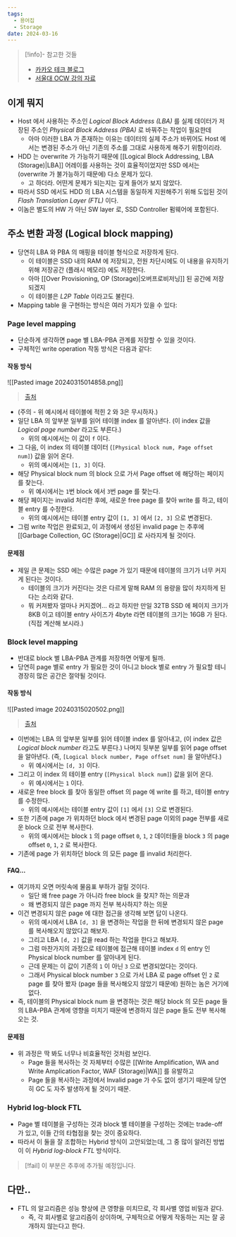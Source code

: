 ```yaml
---
tags:
  - 용어집
  - Storage
date: 2024-03-16
---
```

> [!info]- 참고한 것들
> - [카카오 테크 블로그](https://tech.kakao.com/2016/07/15/coding-for-ssd-part-3/)
> - [서울대 OCW 강의 자료](https://ocw.snu.ac.kr/sites/default/files/NOTE/Week7_1.pdf)

## 이게 뭐지

- Host 에서 사용하는 주소인 *Logical Block Address (LBA)* 를 실제 데이터가 저장된 주소인 *Physical Block Address (PBA)* 로 바꿔주는 작업이 필요한데
	- 아마 이러한 LBA 가 존재하는 이유는 데이터의 실제 주소가 바뀌어도 Host 에서는 변경된 주소가 아닌 기존의 주소를 그대로 사용하게 해주기 위함이리라.
- HDD 는 overwrite 가 가능하기 때문에 [[Logical Block Addressing, LBA (Storage)|LBA]] 어레이를 사용하는 것이 효율적이었지만 SSD 에서는 (overwrite 가 불가능하기 때문에) 다소 문제가 있다.
	- 고 하더라. 어떤게 문제가 되는지는 깊게 들어가 보지 않았다.
- 따라서 SSD 에서도 HDD 의 LBA 시스템을 동일하게 지원해주기 위해 도입된 것이 *Flash Translation Layer (FTL)* 이다.
- 이놈은 별도의 HW 가 아닌 SW layer 로, SSD Controller 펌웨어에 포함된다.

## 주소 변환 과정 (Logical block mapping)

- 당연히 LBA 와 PBA 의 매핑을 테이블 형식으로 저장하게 된다.
	- 이 테이블은 SSD 내의 RAM 에 저장되고, 전원 차단시에도 이 내용을 유지하기 위해 저장공간 (플래시 메모리) 에도 저장한다.
	- 아마 [[Over Provisioning, OP (Storage)|오버프로비저닝]] 된 공간에 저장되겠지
	- 이 테이블은 *L2P Table* 이라고도 불린다.
- Mapping table 을 구현하는 방식은 여러 가지가 있을 수 있다:

### Page level mapping

- 단순하게 생각하면 page 별 LBA-PBA 관계를 저장할 수 있을 것이다.
- 구체적인 write operation 작동 방식은 다음과 같다:

#### 작동 방식

![[Pasted image 20240315014858.png]]
> [출처](https://ocw.snu.ac.kr/sites/default/files/NOTE/Week7_1.pdf)

- (주의 - 위 예시에서 테이블에 적힌 2 와 3은 무시하자.)
- 일단 LBA 의 앞부분 일부를 읽어 테이블 index 를 알아낸다. (이 index 값을 *Logical page number* 라고도 부른다.)
	- 위의 예시에서는 이 값이 `f` 이다.
- 그 다음, 이 index 의 테이블 데이터 (`[Physical block num, Page offset num]`) 값을 읽어 온다.
	- 위의 예시에서는 `[1, 3]` 이다.
- 해당 Physical block num 의 block 으로 가서 Page offset 에 해당하는 페이지를 찾는다.
	- 위 예시에서는 `1`번 block 에서 `3`번 page 를 찾는다.
- 해당 페이지는 invalid 처리한 후에, 새로운 free page 를 찾아 write 를 하고, 테이블 entry 를 수정한다.
	- 위의 예시에서는 테이블 entry 값이 `[1, 3]` 에서 `[2, 3]` 으로 변경된다.
- 그럼 write 작업은 완료되고, 이 과정에서 생성된 invalid page 는 추후에 [[Garbage Collection, GC (Storage)|GC]] 로 사라지게 될 것이다.

#### 문제점

- 제일 큰 문제는 SSD 에는 수많은 page 가 있기 때문에 테이블의 크기가 너무 커지게 된다는 것이다.
	- 테이블의 크기가 커진다는 것은 다르게 말해 RAM 의 용량을 많이 차지하게 된다는 소리와 같다.
	- 뭐 커져봤자 얼마나 커지겠어... 라고 하지만 만일 32TB SSD 에 페이지 크기가 8KB 이고 테이블 entry 사이즈가 4byte 라면 테이블의 크기는 16GB 가 된다. (직접 계산해 보시라.)

### Block level mapping

- 반대로 block 별 LBA-PBA 관계를 저장하면 어떻게 될까.
- 당연히 page 별로 entry 가 필요한 것이 아니고 block 별로 entry 가 필요할 테니 경장히 많은 공간은 절약될 것이다.

#### 작동 방식

![[Pasted image 20240315020502.png]]
> [출처](https://ocw.snu.ac.kr/sites/default/files/NOTE/Week7_1.pdf)

- 이번에는 LBA 의 앞부분 일부를 읽어 테이블 index 를 알아내고, (이 index 값은 *Logical block number* 라고도 부른다.) 나머지 뒷부분 일부를 읽어 page offset 을 알아낸다. (즉, `[Logical block number, Page offset num]` 을 알아낸다.)
	- 위 예시에서는 `[d, 3]` 이다.
- 그리고 이 index 의 테이블 entry (`[Physical block num]`) 값을 읽어 온다.
	- 위 예시에서는 `1` 이다.
- 새로운 free block 를 찾아 동일한 offset 의 page 에 write 를 하고, 테이블 entry 를 수정한다.
	- 위의 예시에서는 테이블 entry 값이 `[1]` 에서 `[3]` 으로 변경된다.
- 또한 기존에 page 가 위치하던 block 에서 변경된 page 이외의 page 전부를 새로운 block 으로 전부 복사한다.
	- 위의 예시에서는 block `1` 의 page offset `0`, `1`, `2` 데이터들을 block `3` 의 page offset `0`, `1`, `2` 로 복사한다.
- 기존에 page 가 위치하던 block 의 모든 page 를 invalid 처리한다.

#### FAQ...

- 여기까지 오면 머릿속에 물음표 부하가 걸릴 것이다.
	- 일단 왜 free page 가 아니라 free block 을 찾지? 하는 의문과
	- 왜 변경되지 않은 page 까지 전부 복사하지? 하는 의문
- 이건 변경되지 않은 page 에 대한 접근을 생각해 보면 답이 나온다.
	- 위의 예시에서 LBA `[d, 3]` 을 변경하는 작업을 한 뒤에 변경되지 않은 page 를 복사해오지 않았다고 해보자.
	- 그리고 LBA `[d, 2]` 값을 read 하는 작업을 한다고 해보자.
	- 그럼 마찬가지의 과정으로 테이블에 접근해 테이블 index `d` 의 entry 인 Physical block number 를 알아내게 된다.
	- 근데 문제는 이 값이 기존의 `1` 이 아닌 `3` 으로 변경되었다는 것이다.
	- 그래서 Physical block number `3` 으로 가서 LBA 로  page offset 인 `2` 로 page 를 찾아 봤자 (page 들을 복사해오지 않았기 때문에) 원하는 놈은 거기에 없다.
- 즉, 테이블의 Physical block num 을 변경하는 것은 해당 block 의 모든 page 들의 LBA-PBA 관계에 영향을 미치기 때문에 변경하지 않은 page 들도 전부 복사해 오는 것.

#### 문제점

- 위 과정은 딱 봐도 너무나 비효율적인 것처럼 보인다.
	- Page 들을 복사하는 것 자체부터 수많은 [[Write Amplification, WA and Write Amplication Factor, WAF (Storage)|WA]] 를 유발하고
	- Page 들을 복사하는 과정에서 Invalid page 가 수도 없이 생기기 때문에 당연히 GC 도 자주 발생하게 될 것이기 때문.

### Hybrid log-block FTL

- Page 별 테이블을 구성하는 것과 block 별 테이블을 구성하는 것에는 trade-off 가 있고, 이들 간의 타협점을 찾는 것이 중요하다.
- 따라서 이 둘을 잘 조합하는 Hybrid 방식이 고안되었는데, 그 중 많이 알려진 방법이 이 *Hybrid log-block FTL* 방식이다.

> [!fail] 이 부분은 추후에 추가될 예정입니다.

## 다만..

- FTL 의 알고리즘은 성능 향상에 큰 영향을 미치므로, 각 회사별 영업 비밀과 같다.
	- 즉, 각 회사별로 알고리즘이 상이하며, 구체적으로 어떻게 작동하는 지는 잘 공개하지 않는다고 한다.